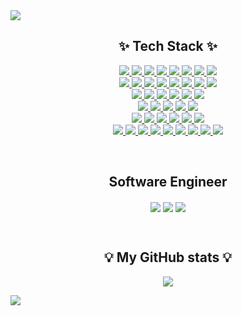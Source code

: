 <img src="https://capsule-render.vercel.app/api?type=waving&color==0:A6E3E9,100:71C9CE&text=Jinwoo%20Lim&animation=twinkling&hfontColor=A4F3E5&fontAlign=50&height=200&fontSize=50" />

<h2 align="center">✨ Tech Stack ✨</h2>
<p align="center">
  <a href="https://github.com/j1nnnn">
    <img src="https://img.shields.io/badge/C-2300599C?style=flat&logo=C&logoColor=white" />
    <img src="https://img.shields.io/badge/C%23-23239120?style=flat&logo=c-sharp&logoColor=white" />
    <img src="https://img.shields.io/badge/C++-2300599C?style=flat&logo=c%2B%2B&logoColor=white" />
    <img src="https://img.shields.io/badge/Java-23ED8B00?style=flat&logo=Java&logoColor=white"/>
    <img src="https://img.shields.io/badge/Python-3776AB?style=flat&logo=Python&logoColor=white"/> 
    <img src="https://img.shields.io/badge/Swift-F54A2A?style=flat&logo=swift&logoColor=white"/>
    <img src="https://img.shields.io/badge/Kotlin-237F52FF?style=flat&logo=kotlin&logoColor=white"/>
    <img src="https://img.shields.io/badge/latex-23008080?style=flat&logo=latex&logoColor=white"/>
    <br/>
    <img src="https://img.shields.io/badge/Atom-2366595C?style=flat&logo=atom&logoColor=white"/>
    <img src="https://img.shields.io/badge/Eclipse-FE7A16?style=flat&logo=Eclipse&logoColor=white"/>
    <img src="https://img.shields.io/badge/sublime_text-23575757?style=flat&logo=sublime-text&logoColor=important"/>
    <img src="https://img.shields.io/badge/Pycharm-143?style=flat&logo=pycharm&logoColor=black&color=black&labelColor=green"/>
    <img src="https://img.shields.io/badge/Replit-DD1200?style=flat&logo=Replit&logoColor=white"/>
    <img src="https://img.shields.io/badge/Visual%20Studio%20Code-0078d7?style=flat&logo=visual-studio-code&logoColor=white"/>
    <img src="https://img.shields.io/badge/Visual%20Studio-5C2D91?style=flat&logo=visual-studio&logoColor=white"/>
    <img src="https://img.shields.io/badge/Xcode-007ACC?style=flat&logo=Xcode&logoColor=white"/>
    <br/>
    <img src="https://img.shields.io/badge/PHP-23777BB4?style=flat&logo=php&logoColor=white"/>
    <img src="https://img.shields.io/badge/JavaScript-F7DF1E?style=flat&logo=Javascript&logoColor=white"/> 
    <img src="https://img.shields.io/badge/React-61DAFB?style=flat&logo=React&logoColor=white"/> 
    <img src="https://img.shields.io/badge/HTML5-E34F26?style=flat&logo=HTML5&logoColor=white"/> 
    <img src="https://img.shields.io/badge/Node.js-339933?style=flat&logo=Node.js&logoColor=white"/> 
    <img src="https://img.shields.io/badge/Redux-764ABC?style=flat&logo=Redux&logoColor=white"/> 
    <br/>
    <img src="https://img.shields.io/badge/MongoDB-47A248?style=flat&logo=MongoDB&logoColor=white"/> 
    <img src="https://img.shields.io/badge/Heroku-23430098?style=flat&logo=heroku&logoColor=white"/>
    <img src="https://img.shields.io/badge/AWS-23FF9900?style=flat&logo=amazon-aws&logoColor=white" />
    <img src="https://img.shields.io/badge/Firebase-23039BE5?style=flat&logo=firebase" />
    <img src="https://img.shields.io/badge/Oracle-f80000?style=flat&logo=oracle&logoColor=white"/>
    <br/>
    <img src="https://img.shields.io/badge/CSS-1572B66?style=flat&logo=CSS3&logoColor=white"/> 
    <img src="https://img.shields.io/badge/Bootstrap-7952B3?style=flat&logo=Bootstrap&logoColor=white"/> 
    <img src="https://img.shields.io/badge/styled%20components-DB7093?style=flat&logo=styled-components&logoColor=white"/> 
    <img src="https://img.shields.io/badge/Github-181717?style=flat&logo=GitHub&logoColor=white"/>
    <img src="https://img.shields.io/badge/Git-23F05033?style=flat&logo=git=logoColor=white"/>
    <img src="https://img.shields.io/badge/Github%20Pages-121013?style=flat&logo=github&logoColor=white" />
    <br/>
    <img src="https://img.shields.io/badge/.NET-5C2D91?style=flat&logo=.net&logoColor=white"/>
    <img src="https://img.shields.io/badge/Angular.js-23E23237?style=flat&logoColor=white"/>
    <img src="https://img.shields.io/badge/Microsoft_Office-D83B01?style=flat&logo=microsoft-office&logoColor=white"/>
    <img src="https://img.shields.io/badge/Microsoft_SharePoint-0078D4?style=flat&logo=microsoft-sharepoint&pointcolor=white"/>
    <img src="https://img.shields.io/badge/Jira-230A0FFF?style=flat&logo=jira&logoColor=white"/>
    <img src="https://img.shields.io/badge/Confluence-23172BF4?style=flat&logo=confluence&logoColor=white"/>
    <img src="https://img.shields.io/badge/Splunk-23000000?style=flat&logo=splunk&logoColor=white" />
    <img src="https://img.shields.io/badge/Trello-23026AA7?style=flat&logo=Trello&logoColor=white"/>
    <img src="https://img.shields.io/badge/Jenkins-232C5263?style=flat&logo=jenkins&logoColor=white"/>
    <br/>
  </a>
</p>
<br/>

<h2 align="center"> Software Engineer </h2>
  <p align="center">
    <img align="center" src="https://img.shields.io/badge/1coolbobby159@gmail.com-EA4335?style=flat&logo=Gmail&logoColor=white"/> <img align="center" src="https://img.shields.io/badge/Jinwoo Lim-0A66C2?style=flat&logo=Linkedin&logoColor=white"/> <img align="center" src="https://img.shields.io/badge/Jin's Portfolio-EA4335?style=flat&logo=github&logoColor=white" />
  </p>
<br/>

<h2 align="center">💡 My GitHub stats 💡</h2>
<p align="center">
  <a href="https://github.com/j1nnnn">
    <img align="center" src="https://github-readme-stats.vercel.app/api?username=j1nnnn&show_icons=true&theme=radical&hide_title=true" />
  </a>
</p>
  
<img src="https://capsule-render.vercel.app/api?section=footer&type=waving&color=0:A6E3E9,100:71C9CE&reversal=true" />
<!--
**j1nnnn/j1nnnn** is a ✨ _special_ ✨ repository because its `README.md` (this file) appears on your GitHub profile.

Here are some ideas to get you started:

- 🔭 I’m currently working on ...
- 🌱 I’m currently learning ...
- 👯 I’m looking to collaborate on ...
- 🤔 I’m looking for help with ...
- 💬 Ask me about ...
- 📫 How to reach me: ...
- 😄 Pronouns: ...
- ⚡ Fun fact: ...
-->
